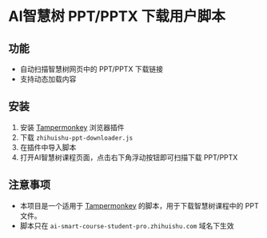 # AI智慧树 PPT/PPTX 下载用户脚本

## 功能
- 自动扫描智慧树网页中的 PPT/PPTX 下载链接
- 支持动态加载内容

## 安装
1. 安装 [Tampermonkey](https://www.tampermonkey.net/) 浏览器插件
2. 下载 `zhihuishu-ppt-downloader.js`
3. 在插件中导入脚本
4. 打开AI智慧树课程页面，点击右下角浮动按钮即可扫描下载 PPT/PPTX

## 注意事项
- 本项目是一个适用于 [Tampermonkey](https://www.tampermonkey.net/) 的脚本，用于下载智慧树课程中的 PPT 文件。
- 脚本只在 `ai-smart-course-student-pro.zhihuishu.com` 域名下生效










